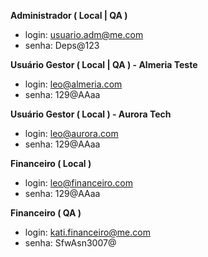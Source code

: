 **Administrador ( Local | QA )**
- login: usuario.adm@me.com
- senha: Deps@123

**Usuário Gestor ( Local | QA ) - Almeria Teste**
- login: leo@almeria.com
- senha: 129@AAaa

**Usuário Gestor ( Local ) - Aurora Tech**
- login: leo@aurora.com
- senha: 129@AAaa

**Financeiro ( Local )** 
- login: leo@financeiro.com
- senha: 129@AAaa

**Financeiro ( QA )** 
- login: kati.financeiro@me.com
- senha: SfwAsn3007@